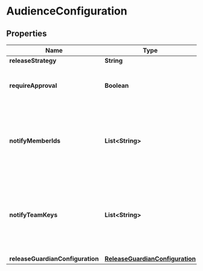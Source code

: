 

# AudienceConfiguration


## Properties

| Name | Type | Description | Notes |
|------------ | ------------- | ------------- | -------------|
|**releaseStrategy** | **String** |  |  |
|**requireApproval** | **Boolean** | Whether or not the audience requires approval |  |
|**notifyMemberIds** | **List&lt;String&gt;** | An array of member IDs. These members are notified to review the approval request. |  [optional] |
|**notifyTeamKeys** | **List&lt;String&gt;** | An array of team keys. The members of these teams are notified to review the approval request. |  [optional] |
|**releaseGuardianConfiguration** | [**ReleaseGuardianConfiguration**](ReleaseGuardianConfiguration.md) |  |  [optional] |



